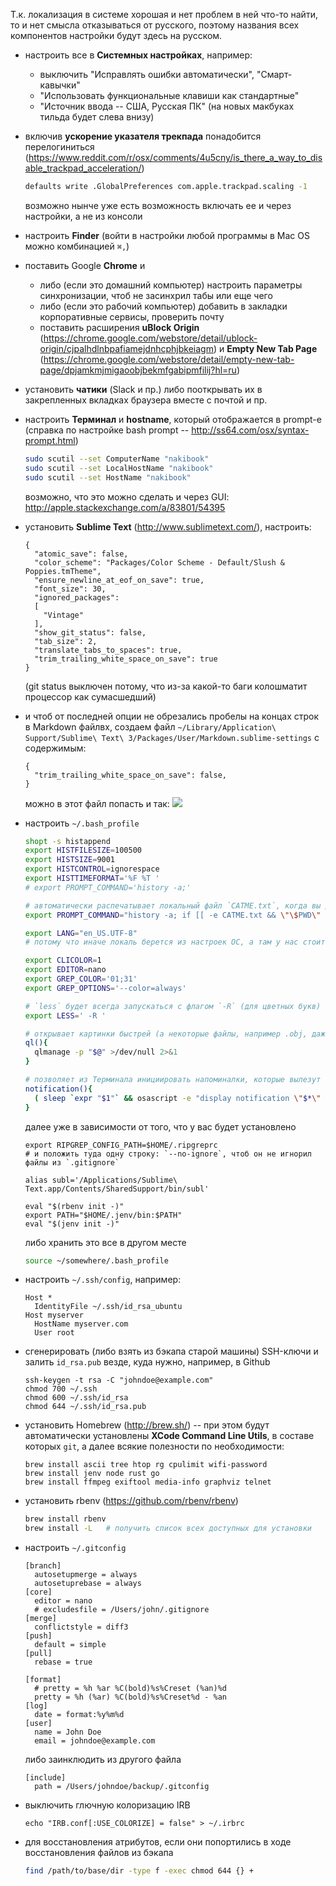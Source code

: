 Т.к. локализация в системе хорошая и нет проблем в ней что-то найти, то и нет смысла отказываться от русского, поэтому названия всех компонентов настройки будут здесь на русском.

* настроить все в **Системных настройках**, например:
  * выключить "Исправлять ошибки автоматически", "Смарт-кавычки"
  * "Использовать функциональные клавиши как стандартные"
  * "Источник ввода -- США, Русская ПК" (на новых макбуках тильда будет слева внизу)
* включив **ускорение указателя трекпада** понадобится перелогиниться (https://www.reddit.com/r/osx/comments/4u5cny/is_there_a_way_to_disable_trackpad_acceleration/)
  
  ```bash
  defaults write .GlobalPreferences com.apple.trackpad.scaling -1
  ```
  возможно нынче уже есть возможность включать ее и через настройки, а не из консоли
* настроить **Finder** (войти в настройки любой программы в Mac OS можно комбинацией `⌘,`)
* поставить Google **Chrome** и
  * либо (если это домашний компьютер) настроить параметры синхронизации, чтоб не засинхрил табы или еще чего
  * либо (если это рабочий компьютер) добавить в закладки корпоративные сервисы, проверить почту
  * поставить расширения **uBlock Origin** (https://chrome.google.com/webstore/detail/ublock-origin/cjpalhdlnbpafiamejdnhcphjbkeiagm) и **Empty New Tab Page** (https://chrome.google.com/webstore/detail/empty-new-tab-page/dpjamkmjmigaoobjbekmfgabipmfilij?hl=ru)
* установить **чатики** (Slack и пр.) либо пооткрывать их в закрепленных вкладках браузера вместе с почтой и пр.
* настроить **Терминал** и **hostname**, который отображается в prompt-е (справка по настройке bash prompt -- http://ss64.com/osx/syntax-prompt.html)
  
  ```bash
  sudo scutil --set ComputerName "nakibook"
  sudo scutil --set LocalHostName "nakibook"
  sudo scutil --set HostName "nakibook"
  ```
  возможно, что это можно сделать и через GUI: http://apple.stackexchange.com/a/83801/54395
* установить **Sublime Text** (http://www.sublimetext.com/), настроить:
  
  ```
  {
    "atomic_save": false,
    "color_scheme": "Packages/Color Scheme - Default/Slush & Poppies.tmTheme",
    "ensure_newline_at_eof_on_save": true,
    "font_size": 30,
    "ignored_packages":
    [
      "Vintage"
    ],
    "show_git_status": false,
    "tab_size": 2,
    "translate_tabs_to_spaces": true,
    "trim_trailing_white_space_on_save": true
  }
  ```
  (git status выключен потому, что из-за какой-то баги колошматит процессор как сумасшедший)
* и чтоб от последней опции не обрезались пробелы на концах строк в Markdown файлвх, создаем файл `~/Library/Application\ Support/Sublime\ Text\ 3/Packages/User/Markdown.sublime-settings` с содержимым:
  
  ```
  {
    "trim_trailing_white_space_on_save": false,
  }
  ```
  можно в этот файл попасть и так: ![](https://i.imgur.com/RWFBSbq.png)
* настроить `~/.bash_profile`
  
  ```bash
  shopt -s histappend
  export HISTFILESIZE=100500
  export HISTSIZE=9001
  export HISTCONTROL=ignorespace
  export HISTTIMEFORMAT='%F %T '
  # export PROMPT_COMMAND='history -a;'

  # автоматически распечатывает локальный файл `CATME.txt`, когда вы делаете `cd` куда-либо
  export PROMPT_COMMAND="history -a; if [[ -e CATME.txt && \"\$PWD\" != \"\$HOME\" && \"\$(history 1 | awk '{print \$4;}')\" == 'cd' ]]; then cat CATME.txt; fi;"

  export LANG="en_US.UTF-8"
  # потому что иначе локаль берется из настроек ОС, а там у нас стоит русский

  export CLICOLOR=1
  export EDITOR=nano
  export GREP_COLOR='01;31'
  export GREP_OPTIONS='--color=always'

  # `less` будет всегда запускаться с флагом `-R` (для цветных букв)
  export LESS=' -R '

  # открывает картинки быстрей (а некоторые файлы, например .obj, даже правильней), чем просмотрщик, который вызывается через open
  ql(){
    qlmanage -p "$@" >/dev/null 2>&1
  }

  # позволяет из Терминала инициировать напоминалки, которые вылезут в правом верхнем углу через заданное время
  notification(){
    ( sleep `expr "$1"` && osascript -e "display notification \"$*\" with Title \"Notification from Terminal\"" )&
  }
  ```
  далее уже в зависимости от того, что у вас будет установлено
  ```
  export RIPGREP_CONFIG_PATH=$HOME/.ripgreprc
  # и положить туда одну строку: `--no-ignore`, чтоб он не игнорил файлы из `.gitignore`
  
  alias subl='/Applications/Sublime\ Text.app/Contents/SharedSupport/bin/subl'

  eval "$(rbenv init -)"
  export PATH="$HOME/.jenv/bin:$PATH"
  eval "$(jenv init -)"
  ```
  либо хранить это все в другом месте
  ```bash
  source ~/somewhere/.bash_profile
  ```
* настроить `~/.ssh/config`, например:
  
  ```
  Host *
    IdentityFile ~/.ssh/id_rsa_ubuntu
  Host myserver
    HostName myserver.com
    User root
  ```
* сгенерировать (либо взять из бэкапа старой машины) SSH-ключи и залить `id_rsa.pub` везде, куда нужно, например, в Github
  
  ```
  ssh-keygen -t rsa -C "johndoe@example.com"
  chmod 700 ~/.ssh
  chmod 600 ~/.ssh/id_rsa
  chmod 644 ~/.ssh/id_rsa.pub
  ```
* установить Homebrew (http://brew.sh/) -- при этом будут автоматически установлены **XCode Command Line Utils**, в составе которых `git`, а далее всякие полезности по необходимости:
  
  ```
  brew install ascii tree htop rg cpulimit wifi-password
  brew install jenv node rust go
  brew install ffmpeg exiftool media-info graphviz telnet
  ```
* установить rbenv (https://github.com/rbenv/rbenv)
  
  ```bash
  brew install rbenv
  brew install -L   # получить список всех доступных для установки
  ```
* настроить `~/.gitconfig`
  
  ```
  [branch]
    autosetupmerge = always
    autosetuprebase = always
  [core]
    editor = nano
    # excludesfile = /Users/john/.gitignore
  [merge]
    conflictstyle = diff3
  [push]
    default = simple
  [pull]
    rebase = true

  [format]
    # pretty = %h %ar %C(bold)%s%Creset (%an)%d
    pretty = %h (%ar) %C(bold)%s%Creset%d - %an
  [log]
    date = format:%y%m%d
  [user]
    name = John Doe
    email = johndoe@example.com
  ```
  либо заинклюдить из другого файла  
  ```
  [include]
    path = /Users/johndoe/backup/.gitconfig
  ```
* выключить глючную колоризацию IRB

  ```
  echo "IRB.conf[:USE_COLORIZE] = false" > ~/.irbrc
  ```
* для восстановления атрибутов, если они попортились в ходе восстановления файлов из бэкапа
  
  ```bash
  find /path/to/base/dir -type f -exec chmod 644 {} +
  ```
